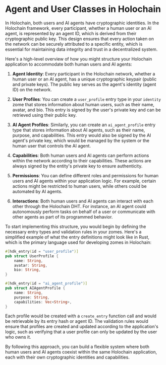 # Agent and User Classes in Holochain

In Holochain, both users and AI agents have cryptographic identities. In the Holochain framework, every participant, whether a human user or an AI agent, is represented by an agent ID, which is derived from their cryptographic public key. This design ensures that every action taken on the network can be securely attributed to a specific entity, which is essential for maintaining data integrity and trust in a decentralized system.

Here's a high-level overview of how you might structure your Holochain application to accommodate both human users and AI agents:

1. **Agent Identity**: Every participant in the Holochain network, whether a human user or an AI agent, has a unique cryptographic keypair (public and private keys). The public key serves as the agent's identity (agent ID) on the network.

2. **User Profiles**: You can create a `user_profile` entry type in your `identity` zome that stores information about human users, such as their name, avatar, and bio. This entry is signed by the user's private key and can be retrieved using their public key.

3. **AI Agent Profiles**: Similarly, you can create an `ai_agent_profile` entry type that stores information about AI agents, such as their name, purpose, and capabilities. This entry would also be signed by the AI agent's private key, which would be managed by the system or the human user that controls the AI agent.

4. **Capabilities**: Both human users and AI agents can perform actions within the network according to their capabilities. These actions are always signed by the entity's private key to ensure authenticity.

5. **Permissions**: You can define different roles and permissions for human users and AI agents within your application logic. For example, certain actions might be restricted to human users, while others could be automated by AI agents.

6. **Interactions**: Both human users and AI agents can interact with each other through the Holochain DHT. For instance, an AI agent could autonomously perform tasks on behalf of a user or communicate with other agents as part of its programmed behavior.

To start implementing this structure, you would begin by defining the necessary entry types and validation rules in your zomes. Here's a simplified example of what the entry definitions might look like in Rust, which is the primary language used for developing zomes in Holochain:

```rust
#[hdk_entry(id = "user_profile")]
pub struct UserProfile {
    name: String,
    avatar: String,
    bio: String,
}

#[hdk_entry(id = "ai_agent_profile")]
pub struct AIAgentProfile {
    name: String,
    purpose: String,
    capabilities: Vec<String>,
}
```

Each profile would be created with a `create_entry` function call and would be retrievable by its entry hash or agent ID. The validation rules would ensure that profiles are created and updated according to the application's logic, such as verifying that a user profile can only be updated by the user who owns it.

By following this approach, you can build a flexible system where both human users and AI agents coexist within the same Holochain application, each with their own cryptographic identities and capabilities.

